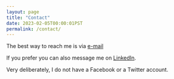 ```yaml
---
layout: page
title: "Contact"
date: 2023-02-05T00:00:01PST
permalink: /contact/
---
```




The best way to reach me is via <a id="maillink" data-mail="gershnik" data-domain="hotmail.com" href="#">e-mail</a>

If you prefer you can also message me on [LinkedIn](https://www.linkedin.com/in/gershnik/).

Very deliberately, I do not have a Facebook or a Twitter account.

<script>
let maillink = document.getElementById('maillink')  
maillink.innerHTML = maillink.getAttribute('data-mail')+'@'+ maillink.getAttribute('data-domain')
maillink.href = 'mailto:' + maillink.getAttribute('data-mail')+'@'+ maillink.getAttribute('data-domain')+'?subject=Hello there!'
</script>
